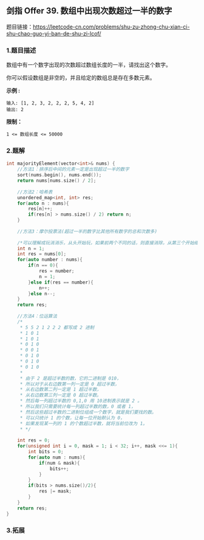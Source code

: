 ## 剑指 Offer 39. 数组中出现次数超过一半的数字

题目链接：https://leetcode-cn.com/problems/shu-zu-zhong-chu-xian-ci-shu-chao-guo-yi-ban-de-shu-zi-lcof/



### 1.题目描述

数组中有一个数字出现的次数超过数组长度的一半，请找出这个数字。

你可以假设数组是非空的，并且给定的数组总是存在多数元素。



 **示例 :**

~~~
输入: [1, 2, 3, 2, 2, 2, 5, 4, 2]
输出: 2
~~~

**限制：**

`1 <= 数组长度 <= 50000`



### 2.题解

~~~C++
int majorityElement(vector<int>& nums) {
    //方法1：排序后中间的元素一定是出现超过一半的数字
    sort(nums.begin(), nums.end());
    return nums[nums.size() / 2];
    
    //方法2：哈希表
    unordered_map<int, int> res;
    for(auto n : nums){
        res[n]++;
        if(res[n] > nums.size() / 2) return n;
    }
    
    //方法3：摩尔投票法(超过一半的数字比其他所有数字的总和次数多)
    
    /*可以理解成玩消消乐，从头开始玩，如果前两个不同的话，则直接消除，从第三个开始继续玩。 如果前两个相		同，则累加，遇到不同就再去掉两个，一个是result的一个数，一个是不同值。一直玩到最后，只有大于一半的数才		能活下来，其他的都被消除了*/
    int n = 1;
    int res = nums[0];
    for(auto number : nums){
        if(n == 0){
            res = number;
            n = 1;
        }else if(res == number){
            n++;
        }else n--;
    }
    return res;
    
    //方法4：位运算法
    /*
     * 5 5 2 1 2 2 2 都写成 2 进制
     * 1 0 1
     * 1 0 1
     * 0 1 0
     * 0 0 1
     * 0 1 0
     * 0 1 0
     * 0 1 0
     *
     * 由于 2 是超过半数的数，它的二进制是 010，
     * 所以对于从右边数第一列一定是 0 超过半数，
     * 从右边数第二列一定是 1 超过半数，
     * 从右边数第三列一定是 0 超过半数。
     * 然后每一列超过半数的 0,1,0 用 10进制表示就是 2 。
     * 所以我们只需要统计每一列超过半数的数，0 或者 1，
     * 然后这些超过半数的二进制位组成一个数字，就是我们要找的数。
     * 可以只统计 1 的个数，让每一位开始默认为 0，
     * 如果发现某一列的 1 的个数超过半数，就将当前位改为 1。
     * */
    
    int res = 0;
    for(unsigned int i = 0, mask = 1; i < 32; i++, mask <<= 1){
        int bits = 0;
        for(auto num : nums){
            if(num & mask){
                bits++;
            }
        }
        if(bits > nums.size()/2){
            res |= mask;
        }
    }
    return res;
}
~~~





### 3.拓展